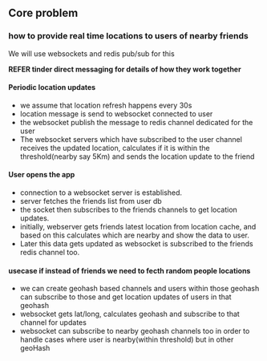 ## Core problem

### how to provide real time locations to users of nearby friends

We will use websockets and  redis pub/sub for this

**REFER tinder direct messaging for details of how they work together**

#### Periodic location updates
- we assume that location refresh happens every 30s
- location message is send to websocket connected to user
- the websocket publish the message to redis channel dedicated for the user
- The websocket servers which have subscribed to the user channel receives the updated location, calculates if it is within the threshold(nearby say 5Km) and sends the location update to the friend


#### User opens the app
- connection to a websocket server is established.
- server fetches the friends list from user db
- the socket then subscribes to the friends channels to get location updates.
- initially, webserver gets friends latest location from location cache, and based on this calculates which are nearby and show the data to user.
- Later this data gets updated as websocket is subscribed to the friends redis channel too.

#### usecase if instead of friends we need to fecth random people locations

- we can create geohash based channels and users within those geohash can subscribe to those and get location updates of users in that geohash
- websocket gets lat/long, calculates geohash and subscribe to that channel for updates
- websocket can subscribe to nearby geohash channels too in order to handle cases where user is nearby(within threshold) but in other geoHash



